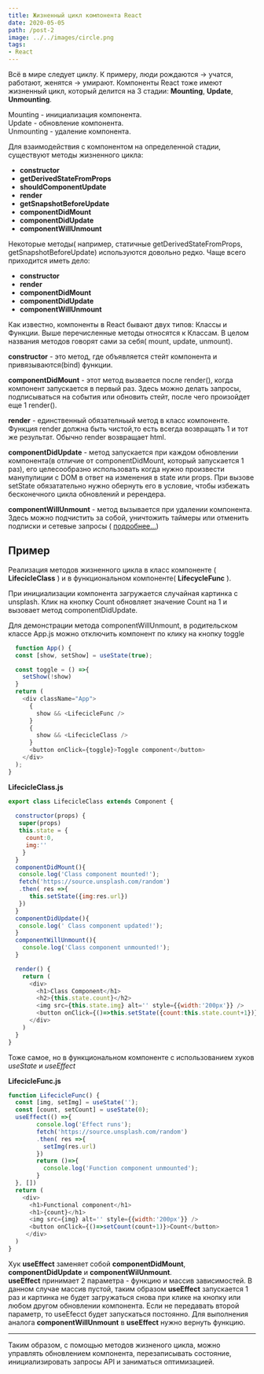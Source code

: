 ```yaml
---
title: Жизненный цикл компонента React
date: 2020-05-05
path: /post-2
image: ../../images/circle.png
tags: 
- React
---
```


Всё в мире следует циклу. К примеру, люди рождаются -> учатся, работают, женятся -> умирают.
Компоненты React тоже имеют жизненный цикл, который делится на 3 стадии: **Mounting**, **Update**, **Unmounting**.

 Mounting - инициализация компонента.<br>
 Update - обновление компонента.<br>
 Unmounting - удаление компонента.<br>

Для взаимодействия с компонентом на определенной стадии, существуют методы жизненного цикла:

* **constructor**
* **getDerivedStateFromProps**
* **shouldComponentUpdate**
* **render**
* **getSnapshotBeforeUpdate**
* **componentDidMount**
* **componentDidUpdate**
* **componentWillUnmount**

Некоторые методы( например, статичные getDerivedStateFromProps, getSnapshotBeforeUpdate) используются довольно редко.
Чаще всего приходится иметь дело:
* **constructor**
* **render**
* **componentDidMount**
* **componentDidUpdate**
* **componentWillUnmount**

Как известно, компоненты в React бывают двух типов: Классы и Функции. 
Выше перечисленные методы относятся к Классам.
В целом названия методов говорят сами за себя( mount, update, unmount). 

**constructor** - это метод, где объявляется стейт компонента и привязываются(bind) функции.

**componentDidMount** - этот метод вызвается после render(), когда компонент запускается в первый раз. Здесь можно делать запросы, подписываться на события или обновить стейт, после чего произойдет еще 1 render().

**render** - единственный обязателньый метод в класс компоненте. Функция render должна быть чистой,то есть всегда возвращать 1 и тот же результат. Обычно render возвращает html.

**componentDidUpdate** - метод запускается при каждом обновлении компонента(в отличие от componentDidMount, который запускается 1 раз), его целесообразно использовать когда нужно произвести манупулиции с DOM в ответ на изменения в state или props. При вызове setState обязатательно нужно обернуть его в условие, чтобы избежать бесконечного цикла обновлений и ререндера.

**componentWillUnmount** - метод вызывается при удалении компонента. Здесь можно подчистить за собой, уничтожить таймеры или отменить подписки и сетевые запросы ( [ подробнее...](https://developer.mozilla.org/ru/docs/Web/API/AbortController/abort ))

## Пример
Реализация методов жизненного цикла в класс компоненте ( **LifecicleClass** ) и в функциональном компоненте( **LifecycleFunc** ).


При инициализации компонента загружается случайная картинка с unsplash.
Клик на кнопку Count обновляет значение Count на 1 и вызовает метод componentDidUpdate.

Для демонстрации метода componentWillUnmount, в родительском классе App.js можно отключить компонент по клику на кнопку toggle

```javascript
  function App() {
  const [show, setShow] = useState(true);

  const toggle = () =>{
    setShow(!show)
  }
  return (
    <div className="App">
      {
        show && <LifecicleFunc />
      }
      {
        show && <LifecicleClass />
      }
      <button onClick={toggle}>Toggle component</button>
    </div>
  );
}
```

**LifecicleClass.js**

```javascript
export class LifecicleClass extends Component {
  
  constructor(props) {
   super(props) 
   this.state = {
     count:0,
     img:''
    }
  }
  componentDidMount(){
   console.log('Class component mounted!');
   fetch('https://source.unsplash.com/random')
   .then( res =>{
      this.setState({img:res.url})
   })
  }
  componentDidUpdate(){
   console.log(' Class component updated!'); 
  }
  componentWillUnmount(){
    console.log('Class component unmounted!');
  }

  render() {
    return (
      <div>
        <h1>Class Component</h1>
        <h2>{this.state.count}</h2>
        <img src={this.state.img} alt='' style={{width:'200px'}} />
        <button onClick={()=>this.setState({count:this.state.count+1})} >Count</button>
      </div>
    )
  }
}
```

Тоже самое, но в функциональном компоненте с использованием хуков *useState* и *useEffect*

**LifecicleFunc.js**
```javascript
function LifecicleFunc() {
  const [img, setImg] = useState('');
  const [count, setCount] = useState(0);
  useEffect(() =>{
        console.log('Effect runs');
        fetch('https://source.unsplash.com/random')
        .then( res =>{
          setImg(res.url)
        })
        return ()=>{
          console.log('Function component unmounted');
        }
  }, [])  
  return (
    <div>
      <h1>Functional component</h1>
      <h1>{count}</h1>
      <img src={img} alt='' style={{width:'200px'}} />
      <button onClick={()=>setCount(count+1)}>Count</button>
     </div>
  )
}
```
Хук **useEffect** заменяет собой **componentDidMount**, **componentDidUpdate** и **componentWilUnmount**.<br> 
**useEffect** принимает 2 параметра - функцию и массив зависимостей. В данном случае массив пустой, таким образом **useEffect** запускается 1 раз и картинка не будет загружаться снова при клике на кнопку или любом другом обновлении компонента. Если не передавать второй параметр, то useEfecct будет запускаться постоянно. Для выполнения аналога **componentWillUnmount** в **useEffect** нужно вернуть функцию.

---
Таким образом, с помощью методов жизненого цикла, можно управлять обновлением компонента, перезаписывать состояние, инициализировать запросы API и заниматься оптимизацией. 





